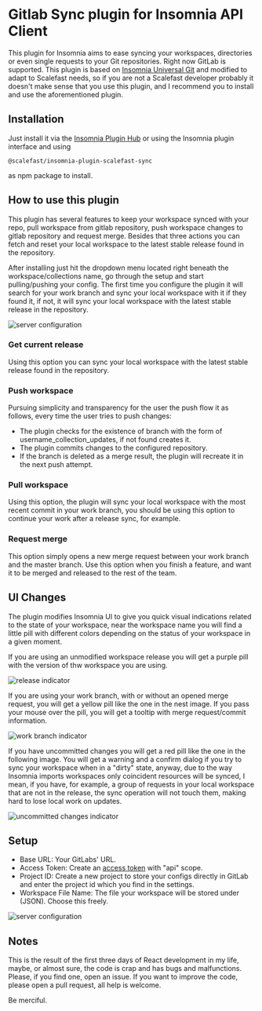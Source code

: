 # Gitlab Sync plugin for Insomnia API Client

This plugin for Insomnia aims to ease syncing your workspaces, directories or even single requests to your Git repositories. Right now GitLab is supported.
This plugin is based on [Insomnia Universal Git](https://insomnia.rest/plugins/insomnia-plugin-universal-git) and modified to adapt to Scalefast needs, so if you are not a Scalefast developer probably it doesn't make sense that you use this plugin, and I recommend you to install and use the aforementioned plugin. 

## Installation

Just install it via the [Insomnia Plugin Hub](https://insomnia.rest/plugins) or using the Insomnia plugin interface and using 

```
@scalefast/insomnia-plugin-scalefast-sync 
```
as npm package to install.  


## How to use this plugin

This plugin has several features to keep your workspace synced with your repo, pull workspace from gitlab repository, push workspace changes to gitlab repository and request merge. Besides that three actions you can fetch and reset your local workspace to the latest stable release found in the repository.

After installing just hit the dropdown menu located right beneath the workspace/collections name, go through the setup and start pulling/pushing your config. The first time you configure the plugin it will search for your work branch and sync your local workspace with it if they found it, if not, it will sync your local workspace with the latest stable release in the repository.


![server configuration](https://i.postimg.cc/SRZBC7my/plugin-menu.png)

### Get current release
Using this option you can sync your local workspace with the latest stable release found in the repository.

### Push workspace
Pursuing simplicity and transparency for the user the push flow it as follows, every time the user tries to push changes:
 - The plugin checks for the existence of branch with the form of username_collection_updates, if not found creates it.
 - The plugin commits changes to the configured repository.
 - If the branch is deleted as a merge result, the plugin will recreate it in the next push attempt.

### Pull workspace
Using this option, the plugin will sync your local workspace with the most recent commit in your work branch, you should be using this option to continue your work after a release sync, for example. 

### Request merge
This option simply opens a new merge request between your work branch and the master branch. Use this option when you finish a feature, and want it to be merged and released to the rest of the team. 

## UI Changes

The plugin modifies Insomnia UI to give you quick visual indications related to the state of your workspace, near the workspace name you will find a little pill with different colors depending on the status of your workspace in a given moment.  

If you are using an unmodified workspace release you will get a purple pill with the version of thw workspace you are using.

![release indicator](https://i.postimg.cc/BvHkvfyc/release.png)

If you are using your work branch, with or without an opened merge request, you will get a yellow pill like the one in the nest image. If you pass your mouse over the pill, you will get a tooltip with merge request/commit information.

![work branch indicator](https://i.postimg.cc/3xyzPvFq/commited.png)

If you have uncommitted changes you will get a red pill like the one in the following image. You will get a warning and a confirm dialog if you try to sync your workspace when in a "dirty" state, anyway, due to the way Insomnia imports workspaces only coincident resources will be synced, I mean, if you have, for example, a group of requests in your local workspace that are not in the release, the sync operation will not touch them, making hard to lose local work on updates.

![uncommitted changes indicator](https://i.postimg.cc/vZpCMZPZ/dirty.png)

## Setup

* Base URL: Your GitLabs' URL.
* Access Token: Create an [access token](https://docs.gitlab.com/ee/user/profile/personal_access_tokens.html) with "api" scope.
* Project ID: Create a new project to store your configs directly in GitLab and enter the project id which you find in the settings.
* Workspace File Name: The file your workspace will be stored under (JSON). Choose this freely.

![server configuration](https://i.postimg.cc/sgJLWJ5R/plugin-setup.png)

## Notes
This is the result of the first three days of React development in my life, maybe, or almost sure, the code is crap and has bugs and malfunctions. Please, if you find one, open an issue. If you want to improve the code, please open a pull request, all help is welcome.

Be merciful.

